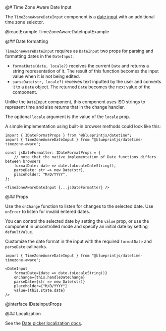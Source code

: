 @# Time Zone Aware Date Input

The `TimeZoneAwareDateInput` component is a [date input](#core/datetime/date-input) with an additional time zone selector.

@reactExample TimeZoneAwareDateInputExample

@## Date formatting

`TimeZoneAwareDateInput` requires as `DateInput` two props for parsing and formatting dates in the `DateInput`.

- `formatDate(date, locale?)` receives the current `Date` and returns a string representation of it. The result of this function becomes the input value when it is not being edited.
- `parseDate(str, locale?)` receives text inputted by the user and converts it to a `Date` object. The returned `Date` becomes the next value of the component.

Unlike the `DateInput` component, this component uses ISO strings to represent time and also returns that in the change handler.

The optional `locale` argument is the value of the `locale` prop.

A simple implementation using built-in browser methods could look like this:

```tsx
import { IDateFormatProps } from "@blueprintjs/datetime";
import { TimeZoneAwareDateInput } from "@blueprintjs/datetime-timezone-aware";

const jsDateFormatter: IDateFormatProps = {
    // note that the native implementation of Date functions differs between browsers
    formatDate: date => date.toLocaleDateString(),
    parseDate: str => new Date(str),
    placeholder: "M/D/YYYY",
};

<TimeZoneAwareDateInput {...jsDateFormatter} />
```


@## Props

Use the `onChange` function to listen for changes to the selected date. Use
`onError` to listen for invalid entered dates.

You can control the selected date by setting the `value` prop, or use the
component in uncontrolled mode and specify an initial date by setting
`defaultValue`.

Customize the date format in the input with the required `formatDate` and `parseDate`
callbacks.

```tsx
import { TimeZoneAwareDateInput } from "@blueprintjs/datetime-timezone-aware";

<DateInput
    formatDate={date => date.toLocaleString()}
    onChange={this.handleDateChange}
    parseDate={str => new Date(str)}
    placeholder={"M/D/YYYY"}
    value={this.state.date}
/>
```

@interface IDateInputProps

@## Localization

See the [Date picker localization docs](#datetime/datepicker.localization).

